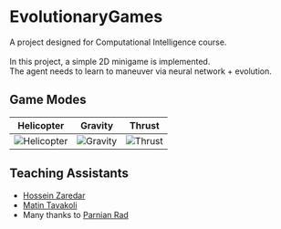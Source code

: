 # EvolutionaryGames

A project designed for Computational Intelligence course. <br> <br>
In this project, a simple 2D minigame is implemented. <br>
The agent needs to learn to maneuver via neural network + evolution.


## Game Modes
Helicopter             |  Gravity          |  Thrust
:-------------------------:|:-------------------------:|:-------------------------:
![Helicopter](https://github.com/HosseinZaredar/EvolutionaryGames/blob/main/screenshots/helicopter.png?raw=true)  |  ![Gravity](https://github.com/HosseinZaredar/EvolutionaryGames/blob/main/screenshots/gravity.png?raw=true) | ![Thrust](https://github.com/HosseinZaredar/EvolutionaryGames/blob/main/screenshots/thrust.png?raw=true)

## Teaching Assistants
- [Hossein Zaredar](https://github.com/HosseinZaredar)
- [Matin Tavakoli](https://github.com/MatinTavakoli/) <br>
- Many thanks to [Parnian Rad](https://github.com/Parnian-Rad)

